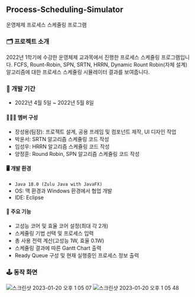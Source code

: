 ## Process-Scheduling-Simulator
운영체제 프로세스 스케쥴링 프로그램

### 🗂️ 프로젝트 소개
2022년 1학기에 수강한 운영체제 교과목에서 진행한 프로세스 스케쥴링 프로그램입니다. FCFS, Rount-Robin, SPN, SRTN, HRRN, Dynamic Rount Robin(자체 설계) 알고리즘에 대한 프로세스 스케쥴링 시뮬레이터 결과를 보여줍니다.
<br>

### 📆 개발 기간
* 2022년 4월 5일 ~ 2022년 5월 8일

#### 🙋🏻‍♂️ 멤버 구성
 - 장성용(팀장): 프로젝트 설계, 공용 프레임 및 컴포넌트 제작, UI 디자인 작업
 - 박윤서: SRTN 알고리즘 스케쥴링 코드 작성
 - 임성우: HRRN 알고리즘 스케쥴링 코드 작성
 - 양정훈: Round Robin, SPN 알고리즘 스케쥴링 코드 작성

#### 🖥️ 개발 환경
 - `Java 18.0 (Zulu Java with JavaFX)`
 - OS: 맥 환경과 Windows 환경에서 협업 개발
 - IDE: Eclipse

#### 🔖 주요 기능
 - 고성능 코어 및 효율 코어 설정(최대 각 2개)
 - 스케쥴링 기법 선택 및 프로세스 입력
 - 총 사용 전력 계산(고성능 1W, 효율 0.1W)
 - 스케쥴링 결과에 따른 Gantt Chart 출력
 - Ready Queue 구성 및 현재 실행중인 프로세스 정보 출력

### 🕹️ 동작 화면
![스크린샷 2023-01-20 오후 1 05 07](https://user-images.githubusercontent.com/74158951/213617030-3cefc7ef-51cc-4809-ba63-98172793254f.png)
![스크린샷 2023-01-20 오후 1 05 48](https://user-images.githubusercontent.com/74158951/213617037-e4a6b995-12c5-42cb-8665-8496642ae9ea.png)

